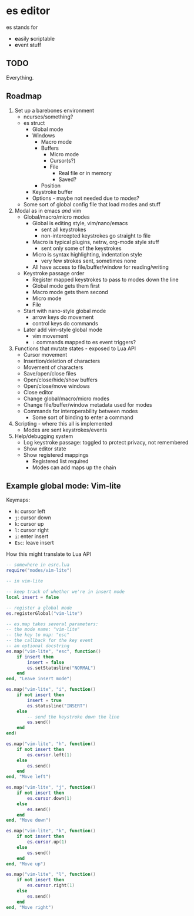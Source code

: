 # es editor

es stands for
* **e**asily **s**criptable
* **e**vent **s**tuff

## TODO

Everything.

## Roadmap

1. Set up a barebones environment
    * ncurses/something?
    * es struct
        * Global mode
        * Windows
            * Macro mode
            * Buffers
                * Micro mode
                * Cursor(s?)
                * File
                    * Real file or in memory
                    * Saved?
            * Position
        * Keystroke buffer
        * Options - maybe not needed due to modes?
    * Some sort of global config file that load modes and stuff
2. Modal as in emacs *and* vim
    * Global/macro/micro modes
        * Global is editing style, vim/nano/emacs
            * sent all keystrokes
            * non-intercepted keystrokes go straight to file
        * Macro is typical plugins, netrw, org-mode style stuff
            * sent only some of the keystrokes
        * Micro is syntax highlighting, indentation style
            * very few strokes sent, sometimes none
        * All have access to file/buffer/window for reading/writing
    * Keystroke passage order
        * Register mapped keystrokes to pass to modes down the line
        * Global mode gets them first
        * Macro mode gets them second
        * Micro mode
        * File
    * Start with nano-style global mode
        * arrow keys do movement
        * control keys do commands
    * Later add vim-style global mode
        * vim movement
        * `:` commands mapped to es event triggers?
3. Functions that mutate states - exposed to Lua API
    * Cursor movement
    * Insertion/deletion of characters
    * Movement of characters
    * Save/open/close files
    * Open/close/hide/show buffers
    * Open/close/move windows
    * Close editor
    * Change global/macro/micro modes
    * Change file/buffer/window metadata used for modes
    * Commands for interoperability between modes
        * Some sort of binding to enter a command
4. Scripting - where this all is implemented
    * Modes are sent keystrokes/events
5. Help/debugging system
    * Log keystroke passage: toggled to protect privacy, not remembered
    * Show editor state
    * Show registered mappings
        * Registered list required
        * Modes can add maps up the chain

## Example global mode: Vim-lite

Keymaps:
* `h`: cursor left
* `j`: cursor down
* `k`: cursor up
* `l`: cursor right
* `i`: enter insert
* `Esc`: leave insert

How this might translate to Lua API

```lua
-- somewhere in esrc.lua
require("modes/vim-lite")

-- in vim-lite

-- keep track of whether we're in insert mode
local insert = false

-- register a global mode
es.registerGlobal("vim-lite")

-- es.map takes several parameters:
-- the mode name: "vim-lite"
-- the key to map: "esc"
-- the callback for the key event
-- an optional docstring
es.map("vim-lite", "esc", function()
    if insert then
        insert = false
        es.setStatusline("NORMAL")
    end
end, "Leave insert mode")

es.map("vim-lite", "i", function()
    if not insert then
        insert = true
        es.statusline("INSERT")
    else
        -- send the keystroke down the line
        es.send()
    end
end)

es.map("vim-lite", "h", function()
    if not insert then
        es.cursor.left(1)
    else
        es.send()
    end
end, "Move left")

es.map("vim-lite", "j", function()
    if not insert then
        es.cursor.down(1)
    else
        es.send()
    end
end, "Move down")

es.map("vim-lite", "k", function()
    if not insert then
        es.cursor.up(1)
    else
        es.send()
    end
end, "Move up")

es.map("vim-lite", "l", function()
    if not insert then
        es.cursor.right(1)
    else
        es.send()
    end
end, "Move right")
```

